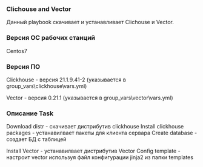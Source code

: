 ### Clichouse and Vector
Данный playbook скачивает и устанавливает Clichouse и Vector.

### Версия ОС рабочих станций
Centos7

### Версия ПО
Clickhouse - версия 21.1.9.41-2 (указывается в group_vars\сlickhouse\vars.yml)

Vector - версия 0.21.1 (указывается в group_vars\vector\vars.yml)

### Описание Task
Download distr - скачивает дистрибутив clickhouse Install clickhouse packages - устанавилвает пакеты для клиента сервара Create database - создает БД с таблицей

Install Vector - устанавилвает дистрибутив Vector Config template - настроит vector используя файл конфигурации jinja2 из папки templates
